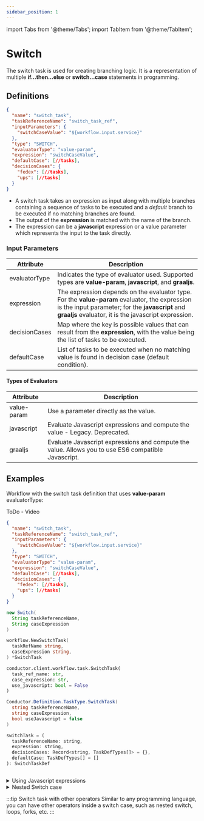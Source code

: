 ```yaml
---
sidebar_position: 1
---
```


import Tabs from '@theme/Tabs';
import TabItem from '@theme/TabItem';

# Switch 

The switch task is used for creating branching logic. It is a representation of multiple **if...then...else** or **switch...case** statements in programming.

## Definitions

```json
{
  "name": "switch_task",
  "taskReferenceName": "switch_task_ref",
  "inputParameters": {
    "switchCaseValue": "${workflow.input.service}"
  },
  "type": "SWITCH",
  "evaluatorType": "value-param",
  "expression": "switchCaseValue",
  "defaultCase": [//tasks],
  "decisionCases": {
    "fedex": [//tasks],
    "ups": [//tasks]
  }
}
```
* A switch task takes an expression as input along with multiple branches containing a sequence of tasks to be executed and a *default* branch to be executed if no matching branches are found.
* The output of the **expression** is matched with the name of the branch.
* The expression can be a **javascript** expression or a value parameter which represents the input to the task directly.

### Input Parameters

| Attribute     | Description                                                                                                                                                                                                |
| ------------- | ---------------------------------------------------------------------------------------------------------------------------------------------------------------------------------------------------------- |
| evaluatorType | Indicates the type of evaluator used. Supported types are **value-param**, **javascript**, and **graaljs**.                                                                                                |
| expression    | The expression depends on the evaluator type. For the **value-param** evaluator, the expression is the input parameter; for the **javascript** and **graaljs** evaluator, it is the javascript expression. |
| decisionCases | Map where the key is possible values that can result from the **expression**, with the value being the list of tasks to be executed.                                                                       |
| defaultCase   | List of tasks to be executed when no matching value is found in decision case (default condition).                                                                                                         |

#### Types of Evaluators
| Attribute   | Description                                                                                         |
| ----------- | --------------------------------------------------------------------------------------------------- |
| value-param | Use a parameter directly as the value.                                                              |
| javascript  | Evaluate Javascript expressions and compute the value - Legacy.  Deprecated.                        |
| graaljs     | Evaluate Javascript expressions and compute the value. Allows you to use ES6 compatible Javascript. |


## Examples

Workflow with the switch task definition that uses **value-param** evaluatorType:

<Tabs>
<TabItem value="UI" label="UI">
ToDo - Video
</TabItem>
<TabItem value="JSON" label="JSON">

```json
{
  "name": "switch_task",
  "taskReferenceName": "switch_task_ref",
  "inputParameters": {
    "switchCaseValue": "${workflow.input.service}"
  },
  "type": "SWITCH",
  "evaluatorType": "value-param",
  "expression": "switchCaseValue",
  "defaultCase": [//tasks],
  "decisionCases": {
    "fedex": [//tasks],
    "ups": [//tasks]
  }
}
```

</TabItem>
<TabItem value="Java" label="Java">

```java
new Switch(
  String taskReferenceName, 
  String caseExpression
)
```

</TabItem>
<TabItem value="Golang" label="Golang">

```go
workflow.NewSwitchTask(
  taskRefName string, 
  caseExpression string,
) *SwitchTask
```

</TabItem>
<TabItem value="Python" label="Python">

```python
conductor.client.workflow.task.SwitchTask(
  task_ref_name: str, 
  case_expression: str, 
  use_javascript: bool = False
)
```

</TabItem>
<TabItem value="CSharp" label="CSharp">

```csharp
Conductor.Definition.TaskType.SwitchTask(
  string taskReferenceName, 
  string caseExpression, 
  bool useJavascript = false
)
```

</TabItem>
<TabItem value="Javascript" label="Javascript">

```javascript
switchTask = (
  taskReferenceName: string,
  expression: string,
  decisionCases: Record<string, TaskDefTypes[]> = {},
  defaultCase: TaskDefTypes[] = []
): SwitchTaskDef
```

</TabItem>
<TabItem value="Clojure" label="Clojure">

<!-- Todo: @gardusig -->
```clojure

```

</TabItem>
</Tabs>

<details><summary>Using Javascript expressions</summary>
<p>

When using **javascript** or **graaljs** as the evaluator type, the expression can be a javascript expression that returns a string.

The input to the tasks is available as the variables inside the **$** scope within the script.

```json
{
  "inputParameters": {
      "service": "${workflow.input.service}"
  },
  "expression": "$.service == 'fedex' ? 'fedex' : 'ups'",
}

```
</p>
</details>

<details><summary>Nested Switch case</summary>
<p>
Switch task can be nested just like nested if...then...else.

```json
{
  "decisionCases": {
    "fedex": [//tasks],
    "ups": [
      {
        "taskType": "SWITCH",
        "expression": "$.deliveryType == 'same-day' ? 'same_day' : 'regular'",
        "decisionCases": {
            "same_day": [],
            "regular": [],
        }
      }
    ]
  }
}

```
</p>
</details>

:::tip Switch task with other operators
Similar to any programming language, you can have other operators inside a switch case, such as nested switch, loops, forks, etc.
:::
